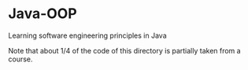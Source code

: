 # Java-OOP
Learning software engineering principles in Java

Note that about 1/4 of the code of this directory is partially taken from a course.
